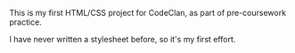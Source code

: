 This is my first HTML/CSS project for CodeClan, as part of pre-coursework practice.

I have never written a stylesheet before, so it's my first effort. 
